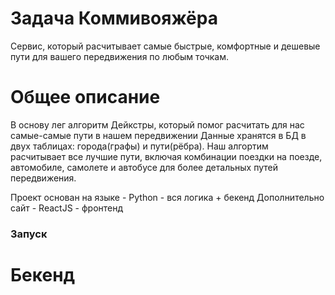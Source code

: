 # Задача Коммивояжёра

Сервис, который расчитывает самые быстрые, комфортные и дешевые пути для вашего передвижения по любым точкам.

# Общее описание

В основу лег алгоритм Дейкстры, который помог расчитать для нас самые-самые пути в нашем передвижении
Данные хранятся в БД в двух таблицах: города(графы) и пути(рёбра).
Наш алгортим расчитывает все лучшие пути, включая комбинации поездки на поезде, автомобиле, самолете и автобусе для более детальных путей передвижения.

Проект основан на языке - Python - вся логика + бекенд
Дополнительно сайт - ReactJS - фронтенд

### Запуск

# Бекенд
